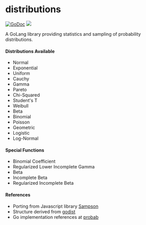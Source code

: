 # distributions

[![GoDoc](https://godoc.org/github.com/atgJack/distributions?status.svg)](https://godoc.org/github.com/atgJack/distributions)
![](https://img.shields.io/badge/license-MIT-blue.svg)

A GoLang library providing statistics and sampling of probability distributions.

#### Distributions Available

- Normal
- Exponential
- Uniform
- Cauchy
- Gamma
- Pareto
- Chi-Squared
- Student's T
- Weibull
- Beta
- Binomial
- Poisson
- Geometric
- Logistic
- Log-Normal

#### Special Functions

- Binomial Coefficient
- Regularized Lower Incomplete Gamma
- Beta
- Incomplete Beta
- Regularized Incomplete Beta

#### References

- Porting from Javascript library [Sampson](https://github.com/atgJack/sampson)
- Structure derived from [godist](https://github.com/e-dard/godist)
- Go implementation references at [probab](https://github.com/ThePaw/probab)
